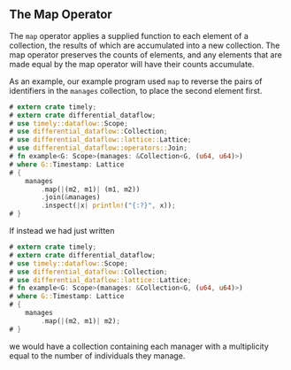 ## The Map Operator

The `map` operator applies a supplied function to each element of a collection, the results of which are accumulated into a new collection. The map operator preserves the counts of elements, and any elements that are made equal by the map operator will have their counts accumulate.

As an example, our example program used `map` to reverse the pairs of identifiers in the `manages` collection, to place the second element first.

```rust
# extern crate timely;
# extern crate differential_dataflow;
# use timely::dataflow::Scope;
# use differential_dataflow::Collection;
# use differential_dataflow::lattice::Lattice;
# use differential_dataflow::operators::Join;
# fn example<G: Scope>(manages: &Collection<G, (u64, u64)>)
# where G::Timestamp: Lattice
# {
    manages
        .map(|(m2, m1)| (m1, m2))
        .join(&manages)
        .inspect(|x| println!("{:?}", x));
# }
```

If instead we had just written

```rust
# extern crate timely;
# extern crate differential_dataflow;
# use timely::dataflow::Scope;
# use differential_dataflow::Collection;
# use differential_dataflow::lattice::Lattice;
# fn example<G: Scope>(manages: &Collection<G, (u64, u64)>)
# where G::Timestamp: Lattice
# {
    manages
        .map(|(m2, m1)| m2);
# }
```

we would have a collection containing each manager with a multiplicity equal to the number of individuals they manage.
